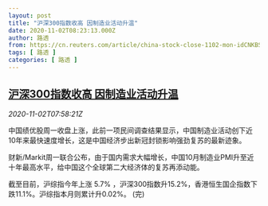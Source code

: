 ```yaml
---
layout: post
title: "沪深300指数收高 因制造业活动升温"
date: 2020-11-02T08:23:13.000Z
author: 路透
from: https://cn.reuters.com/article/china-stock-close-1102-mon-idCNKBS27I0OR
tags: [ 路透 ]
categories: [ 路透 ]
---
```

<!--1604305393000-->
[沪深300指数收高 因制造业活动升温](https://cn.reuters.com/article/china-stock-close-1102-mon-idCNKBS27I0OR)
------

<div>
<div><i>2020-11-02T07:58:21Z</i></div><p>中国绩优股周一收盘上涨，此前一项民间调查结果显示，中国制造业活动创下近10年来最快速度增长，这是中国经济步出新冠封锁影响强劲复苏的最新迹象。</p><p>财新/Markit周一联合公布，由于国内需求大幅增长，中国10月制造业PMI升至近十年最高水平，给中国这个全球第二大经济体的复苏再添动能。</p><p>截至目前，沪综指今年上涨 5.7% ，沪深300指数升15.2%，香港恒生国企指数下跌11.1%。沪综指本月则累计升0.02%。 (完)</p>
</div>
